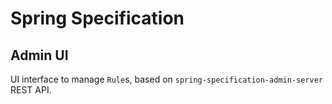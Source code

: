 # Spring Specification

## Admin UI

UI interface to manage `Rule`s, based on `spring-specification-admin-server` REST API.

